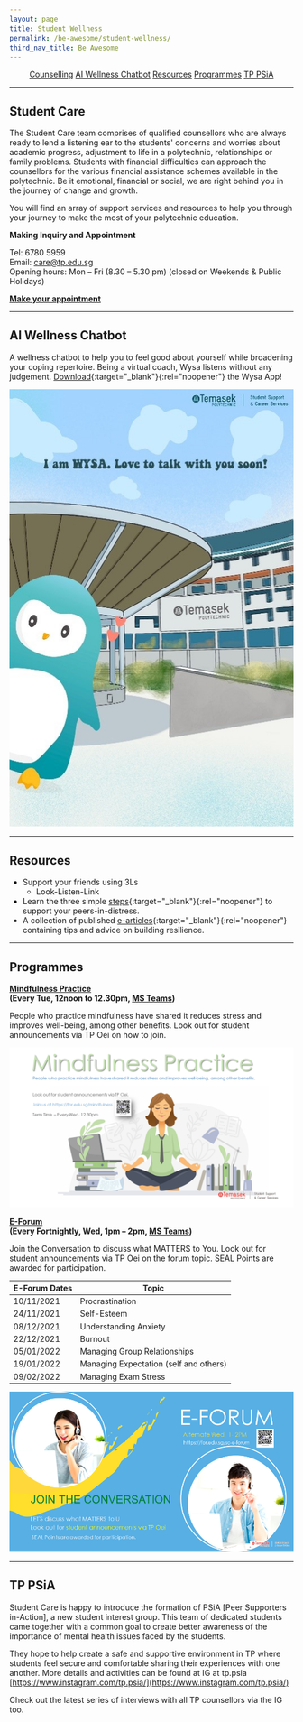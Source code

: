 ```yaml
---
layout: page
title: Student Wellness
permalink: /be-awesome/student-wellness/
third_nav_title: Be Awesome
---
```

<div style="margin:2%; text-align:center">
    <a href="/be-awesome/student-wellness#counselling" class="bp-button">Counselling</a>
    <a href="/be-awesome/student-wellness#AIchatbot" class="bp-button">AI Wellness Chatbot</a>
    <a href="/be-awesome/student-wellness#resources" class="bp-button">Resources</a>
    <a href="/be-awesome/student-wellness#programmes" class="bp-button">Programmes</a>
		<a href="/be-awesome/student-wellness#tppsia" class="bp-button">TP PSiA </a>
</div>

---
## <a id="counselling"></a>Student Care

The Student Care team comprises of qualified counsellors who are always ready to lend a listening ear to the students' concerns and worries about academic progress, adjustment to life in a polytechnic, relationships or family problems. Students with financial difficulties can approach the counsellors for the various financial assistance schemes available in the polytechnic. Be it emotional, financial or social, we are right behind you in the journey of change and growth.

You will find an array of support services and resources to help you through your journey to make the most of your polytechnic education.

**Making Inquiry and Appointment**

Tel:  6780 5959  
Email: <a href="mailto:care@tp.edu.sg">care@tp.edu.sg</a> <br>
Opening hours: Mon – Fri (8.30 – 5.30 pm) (closed on Weekends & Public Holidays)

**[Make your appointment](https://bit.ly/booktpcs)**

---
## <a id="AIchatbot"></a>AI Wellness Chatbot

A wellness chatbot to help you to feel good about yourself while broadening your coping repertoire. Being a virtual coach, Wysa listens without any judgement. [Download](https://forms.office.com/Pages/ResponsePage.aspx?id=8JupJXKOKkeuUK373w328SjRz33NBKRCtD9jL8F2z3hUM0JIVkxEWlE2WDlES0pMMExPU05ZM0NUSi4u){:target="_blank"}{:rel="noopener"} the Wysa App!

![Wysa AI Chatbot](/images/BeAwesome-WYSA.JPG)

---
## <a id="resources"></a>Resources
* Support your friends using 3Ls
	* Look-Listen-Link
* Learn the three simple [steps](https://drive.google.com/file/d/1aM-MNicYy7pk9SYWroed9vCzDIlxznf3/view){:target="_blank"}{:rel="noopener"} to support your peers-in-distress.
* A collection of published [e-articles](https://drive.google.com/drive/folders/1hiDBwadgy7YTYyf4z4UdWwNH2DcgsZZs){:target="_blank"}{:rel="noopener"} containing tips and advice on building resilience.

---
## <a id="programmes"></a>Programmes

<b>[Mindfulness Practice](https://for.edu.sg/mindfulness) <br>(Every Tue, 12noon to 12.30pm, [MS Teams](https://for.edu.sg/mindfulness))</b>

People who practice mindfulness have shared it reduces stress and improves well-being, among other benefits. Look out for student announcements via TP Oei on how to join.

![Mindfulness Practice](/images/Mindfulness_Term_Jun2021.png)

<b>[E-Forum](https://for.edu.sg/tp-swp)<br>
(Every Fortnightly, Wed, 1pm – 2pm, [MS Teams](https://for.edu.sg/tp-swp))</b>

Join the Conversation to discuss what MATTERS to You. Look out for student announcements via TP Oei on the forum topic.  SEAL Points are awarded for participation.

| **E-Forum Dates** | **Topic** |
| -------- | -------- |
| 10/11/2021 | Procrastination | 
| 24/11/2021 | Self-Esteem |
| 08/12/2021 | Understanding Anxiety |
| 22/12/2021 | Burnout |
| 05/01/2022 | Managing Group Relationships |
| 19/01/2022 | Managing Expectation (self and others) |
| 09/02/2022 | Managing Exam Stress |

![E-Forum](/images/e-forum-General.png)

---
## <a id="tppsia"></a>TP PSiA 
Student Care is happy to introduce the formation of PSiA [Peer Supporters in-Action], a new student interest group. This team of dedicated students came together with a common goal to create better awareness of the importance of mental health issues faced by the students.           

They hope to help create a safe and supportive environment in TP where students feel secure and comfortable sharing their experiences with one another. More details and activities can be found at IG at tp.psia [https://www.instagram.com/tp.psia/](https://www.instagram.com/tp.psia/)

Check out the latest series of interviews with all TP counsellors via the IG too.